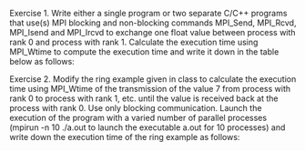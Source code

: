 Exercise 1. Write either a single program or two separate C/C++ programs that use(s) MPI blocking and non-blocking commands MPI_Send, MPI_Rcvd, MPI_Isend and MPI_Ircvd to exchange one float value between process with rank 0 and process with rank 1. Calculate the execution time using MPI_Wtime to compute the execution time and write it down in the table below as follows:

Exercise 2. Modify the ring example given in class to calculate the execution time using MPI_Wtime of the transmission of the value 7 from process with rank 0 to process with rank 1, etc. until the value is received back at the process with rank 0. Use only blocking communication. Launch the execution of the program with a varied number of parallel processes (mpirun -n 10 ./a.out to launch the executable a.out for 10 processes) and write down the execution time of the ring example as follows:
